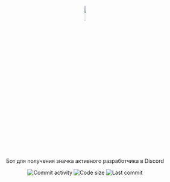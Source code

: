 <p align="center">
  <img width="10%" height="10%" src="assets/logo.png" href="https://github.com/oqo0/discord-badge">
  <br>
</p>
<p align="center">
  Бот для получения значка активного разработчика в Discord
</p>
<p align="center">
  <a><img alt="Commit activity" src="https://img.shields.io/github/commit-activity/m/oqo0/discord-badge?style=flat-square"></a>
  <a><img alt="Code size" src="https://img.shields.io/github/languages/code-size/oqo0/discord-badge?style=flat-square"></a>
  <a><img alt="Last commit" src="https://img.shields.io/github/last-commit/oqo0/discord-badge?style=flat-square"></a>
</p>